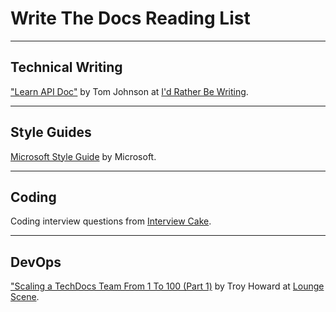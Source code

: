 Write The Docs Reading List
===========================
-----------------
Technical Writing
-----------------

["Learn API Doc"](http://idratherbewriting.com/learnapidoc/) by Tom Johnson at [I'd Rather Be Writing](http://idratherbewriting.com/).

------------
Style Guides
------------

[Microsoft Style Guide](https://docs.microsoft.com/en-us/style-guide/) by Microsoft.

------
Coding
------

Coding interview questions from [Interview Cake](https://www.interviewcake.com/).

------
DevOps
------

["Scaling a TechDocs Team From 1 To 100 (Part 1)](http://blog.thoward37.me/articles/scaling-a-techdocs-team-from-1-to-100-(part-1)/) by Troy Howard at [Lounge Scene](http://blog.thoward37.me/).
